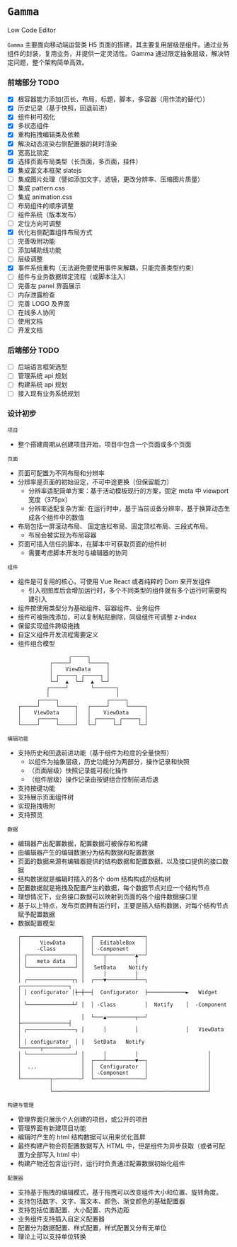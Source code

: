# `Gamma`

Low Code Editor

`Gamma` 主要面向移动端运营类 H5 页面的搭建，其主要复用层级是组件。通过业务组件的封装，复用业务，并提供一定灵活性。Gamma 通过限定抽象层级，解决特定问题，整个架构简单高效。

### 前端部分 TODO

- [x] 根容器能力添加(页长，布局，标题，脚本，多容器（用作流的替代）)
- [x] 历史记录（基于快照，回退前进）
- [x] 组件树可视化
- [x] 多状态组件
- [x] 重构拖拽编辑类及依赖
- [x] 解决动态渲染右侧配置器的耗时渲染
- [x] 宽高比锁定
- [x] 选择页面布局类型（长页面，多页面，挂件）
- [x] 集成富文本框架 slatejs
- [ ] 集成图片处理（譬如添加文字，滤镜，更改分辨率、压缩图片质量）
- [ ] 集成 pattern.css
- [ ] 集成 animation.css
- [ ] 布局组件的顺序调整
- [ ] 组件系统（版本发布）
- [ ] 定位方向可调整
- [x] 优化右侧配置组件布局方式
- [ ] 完善吸附功能
- [ ] 添加辅助线功能
- [ ] 层级调整
- [x] 事件系统重构（无法避免要使用事件来解耦，只能完善类型约束）
- [ ] 组件与业务数据绑定流程（或脚本注入）
- [ ] 完善左 panel 界面展示
- [ ] 内存泄露检查
- [ ] 完善 LOGO 及界面
- [ ] 在线多人协同
- [ ] 使用文档
- [ ] 开发文档
### 后端部分 TODO
- [ ] 后端语言框架选型
- [ ] 管理系统 api 规划
- [ ] 构建系统 api 规划
- [ ] 接入现有业务系统规划
### 设计初步

`项目`

- 整个搭建周期从创建项目开始，项目中包含一个页面或多个页面

`页面`

- 页面可配置为不同布局和分辨率
- 分辨率是页面的初始设定，不可中途更换（但保留能力）
  - 分辨率适配简单方案：基于活动模板现行的方案，固定 meta 中 viewport 宽度（375px）
  - 分辨率适配复杂方案: 在运行时中，基于当前设备分辨率，基于换算动态生成各个组件中的数值
- 布局包括一屏滚动布局、 固定底栏布局、固定顶栏布局、三段式布局。
  - 布局会被实现为布局容器
- 页面可插入信任的脚本，在脚本中可获取页面的组件树
  - 需要考虑脚本开发时与编辑器的协同

`组件`

- 组件是可复用的核心，可使用 Vue React 或者纯粹的 Dom 来开发组件
  - 引入视图库后会增加运行时，多个不同类型的组件就有多个运行时需要构建引入
- 组件按使用类型分为基础组件、容器组件、业务组件
- 组件可被拖拽添加，可以复制粘贴删除，同级组件可调整 z-index
- 保留实现组件跨级拖拽
- 自定义组件开发流程需要定义
- 组件组合模型
  ```
                  ┌─────┐
            ┌─────┘     └─────┐
            │    ViewData     │
            │ ┌─────┐ ┌─────┐ │
            └─┘  ▲  └─┘  ▲  └─┘
           ┌─────┘       └───────┐
           │                     │
        ┌─────┐               ┌─────┐
  ┌─────┘     └─────┐   ┌─────┘     └─────┐
  │    ViewData     │   │    ViewData     │
  │     ┌─────┐     │   │ ┌─────┐ ┌─────┐ │
  └─────┘     └─────┘   └─┘     └─┘     └─┘
  ```

`编辑功能`

- 支持历史和回退前进功能（基于组件为粒度的全量快照）
  - 以组件为抽象层级，历史功能分为两部分，操作记录和快照
  - （页面层级）快照记录能可视化操作
  - （组件层级）操作记录由按键组合控制前进后退
- 支持按键功能
- 支持展示页面组件树
- 实现拖拽吸附
- 支持预览

`数据`

- 编辑器产出配置数据，配置数据可被保存和构建
- 由编辑器产生的编辑数据分为结构数据和配置数据
- 页面的数据来源有编辑器提供的结构数据和配置数据，以及接口提供的接口数据
- 结构数据就是编辑时插入的各个 dom 结构构成的结构树
- 配置数据就是拖拽及配置产生的数据，每个数据节点对应一个结构节点
- 理想情况下，业务接口数据可以映射到页面的各个组件数据接口里
- 基于以上特点，发布页面拥有运行时，主要是插入结构数据，对每个结构节点赋予配置数据
- 数据配置模型
  ```
  ┌───────────────────┐  ┌────────────────┐
  │      ViewData     │  │  EditableBox   │
  │     -Class        │  │ -Component     │
  │ ┌───────────────┐ │  └───┬─────────▲──┘
  │ │   meta data   │ │      │         │
  │ └───────────────┘ │   SetData    Notify
  │                   │      │         │
  │ ┌──────────────┬┐ │  ┌───▼─────────┴──┐            ┌───────────────┐
  │ │ configurator │┼─┼──┤  Configurator  ├────────────►   Widget      │
  │ └──────────────┴┘ │  │ -Class         │  Notify    │  -Component   │
  │                   │  └───▲─────────┬──┘            ├───────────────┤
  │ ┌───────────────┐ │      │         │               │   ViewData    │
  │ │ configurator  │ │   SetData   Notify             └──────┬────────┘
  │ └───────────────┘ │      │         │                      │
  │                   │  ┌───┴─────────▼──┐                   │
  │  ...              │  │  Configurator  │                   │
  │                   │  │ -Component     │                   │
  └─────────┬─────────┘  └────────────────┘                   │
            │                                                 │
            └─────────────────────────────────────────────────┘
  ```

`构建与管理`

- 管理界面只展示个人创建的项目，或公开的项目
- 管理界面有新建项目功能
- 编辑时产生的 html 结构数据可以用来优化首屏
- 最终构建产物会将配置数据写入 HTML 中，但是组件为异步获取（或者可配置为全部写入 html 中）
- 构建产物还包含运行时，运行时负责通过配置数据初始化组件

`配置器`

- 支持基于拖拽的编辑模式，基于拖拽可以改变组件大小和位置、旋转角度。
- 支持包括数字、文字、富文本、颜色、渐变颜色的基础配置器
- 支持包括位置配置、大小配置、内外边距
- 业务组件支持插入自定义配置器
- 配置分为数据配置、样式配置，样式配置又分有无单位
- 理论上可以支持单位转换
